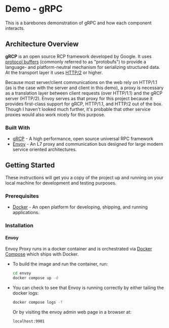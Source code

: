 # Demo - gRPC

This is a barebones demonstration of gRPC and how each component interacts.

## Architecture Overview

**gRCP** is an open source RCP framework developed by Google.
It uses [protocol buffers](https://protobuf.dev/) (commonly referred to as "protobufs") to provide a language- and platform-neutral mechanism for serializing structured data.
At the transport layer it uses [HTTP/2](https://datatracker.ietf.org/doc/html/rfc9113) or higher.

Because most server/client communications on the web rely on HTTP/1.1 (as is the case with the server and client in this demo), a proxy is necessary as a translation layer between client requests (over HTTP/1.1) and the gRCP server (HTTP/2).
Envoy serves as that proxy for this project because it provides first-class support for gRCP, HTTP/1.1, and HTTP/2 out of the box.
Though I haven't looked much further, it's probable that other service proxies would also work nicely for this purpose.

### Built With

*   [gRCP](https://grpc.io/) - A high performance, open source universal RPC framework
*   [Envoy](https://www.envoyproxy.io/) - An L7 proxy and communication bus designed for large modern service oriented architectures.

## Getting Started

These instructions will get you a copy of the project up and running on your local machine for development and testing purposes.

### Prerequisites

*   [Docker](https://www.docker.com/) - An open platform for developing, shipping, and running applications.

### Installation

#### Envoy

Envoy Proxy runs in a docker container and is orchestrated via [Docker Compose](https://docs.docker.com/compose/) which ships with Docker.

*   To build the image and run the container, run:

    ```sh
    cd envoy
    docker compose up -d
    ```

*   You can check to see that Envoy is running correctly by either tailing the docker logs:

    ```sh
    docker compose logs -f
    ```

    Or by visiting the envoy admin web page in a browser at:

    ```sh
    localhost:9901
    ```
